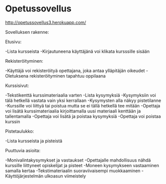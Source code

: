 # Opetussovellus

http://opetussovellus3.herokuapp.com/

Sovelluksen rakenne:

Etusivu:

-Lista kursseista
-Kirjautuneena käyttäjänä voi klikata kursssille sisään


Rekisteröityminen:

-Käyttäjä voi rekisteröityä opettajana, joka antaa ylläpitäjän oikeudet
-Oletuksena rekisteröityminen tapahtuu oppilaana


Kurssisivut:

-Tekstikenttä kurssimateriaalia varten
-Lista kysymyksiä
-Kysymyksiin voi tälä hetkellä vastata vain yksi kerrallaan
-Kysymysten alla näkyy pistetilanne
-Kurssille voi liittyä tai poistua mutta se ei tällä hetkellä tee mitään
-Opettaja voi lisätä kurssimateriaalia kirjoittamalla uusi materiaali kenttään ja tallentamalla
-Opettaja voi lisätä ja poistaa kysymyksiä
-Opettaja voi poistaa kurssin


Pistetaulukko:

-Lista kursseista ja pisteistä


Puuttuvia asioita:

-Monivalintakysymykset ja vastaukset
-Opettajalle mahdollisuus nähdä kurssille liittyneet opiskelijat ja pisteet
-Moneen kysymykseen vastaaminen samalla kertaa
-Tekstimateriaalin suoraviivaisempi muokkaaminen
-Käyttöjärjestelmän ulkoasun viimeistely